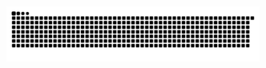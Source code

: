 <picture>
  <source media="(prefers-color-scheme: dark)" srcset="https://raw.githubusercontent.com/loveyu233/loveyu233/output/github-contribution-grid-snake-dark.svg">
  <source media="(prefers-color-scheme: light)" srcset="https://raw.githubusercontent.com/loveyu233/loveyu233/output/github-contribution-grid-snake.svg">
  <img alt="github contribution grid snake animation" src="https://raw.githubusercontent.com/loveyu233/loveyu233/output/github-contribution-grid-snake.svg">
</picture>

